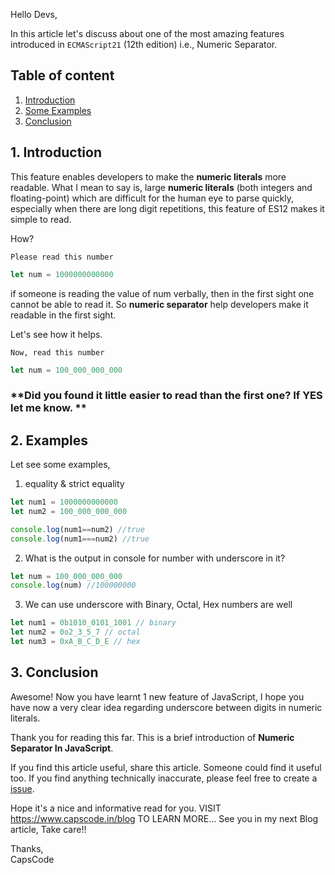 Hello Devs,

In this article let's discuss about one of the most amazing features introduced in `ECMAScript21` (12th edition) i.e., Numeric Separator. 


## Table of content

1. [Introduction](#introduction)
2. [Some Examples](#examples)
3. [Conclusion](#conclusion)


## 1. Introduction <a name="introduction"></a>
This feature enables developers to make the **numeric literals** more readable.
What I mean to say is, large **numeric literals** (both integers and floating-point) which are difficult for the human eye to parse quickly, especially when there are long digit repetitions, this feature of ES12 makes it simple to read.

How?

`Please read this number`
```js
let num = 1000000000000
```
if someone is reading the value of num verbally, then in the first sight one cannot be able to read it. So **numeric separator** help developers make it readable in the first sight.

Let's see how it helps.

`Now, read this number`
```js
let num = 100_000_000_000 
```

### **Did you found it little easier to read than the first one? If YES let me know. **




## 2. Examples <a name="examples"></a>
Let see some examples,
1. equality & strict equality

```js
let num1 = 1000000000000 
let num2 = 100_000_000_000

console.log(num1==num2) //true
console.log(num1===num2) //true
```


2. What is the output in console for number with underscore in it?

```js
let num = 100_000_000_000
console.log(num) //100000000
```

3. We can use underscore with Binary, Octal, Hex numbers are well

```js
let num1 = 0b1010_0101_1001 // binary
let num2 = 0o2_3_5_7 // octal
let num3 = 0xA_B_C_D_E // hex
```



## 3. Conclusion <a name="conclusion"></a>

Awesome! Now you have learnt 1 new feature of JavaScript, I hope you have now a very clear idea regarding underscore between digits in numeric literals.

Thank you for reading this far. This is a brief introduction of **Numeric Separator In JavaScript**.

If you find this article useful, share this article. Someone could find it useful too. If you find anything technically inaccurate, please feel free to create a [issue](https://github.com/CapsCode-Website/blogfiles/issues).

Hope it's a nice and informative read for you.
VISIT https://www.capscode.in/blog TO LEARN MORE...
See you in my next Blog article, Take care!!

Thanks, \
CapsCode